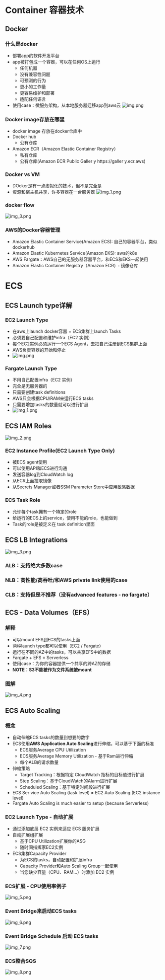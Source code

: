 # Container 容器技术
## Docker
### 什么是docker
- 部署app的软件开发平台
- app被打包成一个容器，可以在任何OS上运行
  - 任何机器
  - 没有兼容性问题
  - 可预测的行为
  - 更小的工作量
  - 更容易维护和部署
  - 适配任何语言
- 使用case：微服务架构，从本地服务器迁移app到aws云
![img.png](container/img.png)

### Docker image存放在哪里
- docker image 存放在docker仓库中
- Docker hub
  - 公有仓库
- Amazon ECR（Amazon Elastic Container Registry）
  - 私有仓库
  - 公有仓库(Amazon ECR Public Galler y https://galler y.ecr.aws)

### Docker vs VM
- DOcker是有一点虚拟化的技术，但不是完全是
- 资源和宿主机共享，许多容器在一台服务器
![img_1.png](container/img_1.png)

### docker flow
![img_3.png](container/img_3.png)

### AWS的Docker容器管理
- Amazon Elastic Container Service(Amazon ECS): 自己的容器平台，类似dockerhub
- Amazon Elastic Kubernetes Service(Amazon EKS): aws的k8s
- AWS Fargate：AWS自己的无服务器容器平台，和ECS和EKS一起使用
- Amazon Elastic Container Registry（Amazon ECR）: 镜像仓库

# ECS
## ECS Launch type详解
### EC2 Launch Type
- 在aws上launch docker容器 = ECS集群上launch Tasks
- 必须要自己配置和维护infra（EC2 实例）
- 每个EC2实例必须运行一个ECS Agent，去把自己注册到ECS集群上面
- AWS负责容器的开始和停止
- ![img.png](img.png)

### Fargate Launch Type
- 不用自己配置infra（EC2 实例）
- 完全是无服务器的
- 只需要创建task definitions
- AWS只会根据CPU/RAM来运行ECS tasks
- 只需要增加tasks的数量就可以进行扩展
- ![img_1.png](img_1.png)

## ECS IAM Roles
![img_2.png](img_2.png)

### EC2 Instance Profile(EC2 Launch Type Only)
- 被ECS agent使用
- 可以使用API和ECS进行沟通
- 发送容器log到CloudWatch log
- 从ECR上面拉取镜像
- 从Secrets Manager或者SSM Parameter Store中应用敏感数据

### ECS Task Role
- 允许每个task拥有一个特定的role
- 给运行的ECS上的service，使用不能的role，也能做到
- Task的role是被定义在 task definition里面

## ECS LB Integrations
![img_3.png](img_3.png)
### ALB：支持绝大多数case
### NLB：高性能/高吞吐/和AWS private link使用的case
### CLB：支持但是不推荐（没有advanced features - no fargate）

## ECS - Data Volumes（EFS）
### 解释
- 可以mount EFS到ECS的tasks上面
- 两种launch type都可以使用（EC2 / Fargate）
- 运行在不同的AZ中的tasks，可以共享EFS中的数据
- Fargate + EFS = Serverless
- 使用case：为你的容器提供一个共享的跨AZ的存储
- **NOTE：S3不能被作为文件系统被mount**

### 图解
![img_4.png](img_4.png)


## ECS Auto Scaling
### 概念
- 自动伸缩ECS tasks的数量到想要的数字
- ECS使用**AWS Application Auto Scaling**进行伸缩，可以基于下面的标准
  - ECS服务Average CPU Utilization
  - ECS服务Average Memory Utilization - 基于Ram进行伸缩
  - 每个ALB的请求数量
- 伸缩策略
  - Target Tracking：根据特定 CloudWatch 指标的目标值进行扩展
  - Step Scaling：基于CloudWatch的Alarm进行扩展
  - Scheduled Scaling：基于特定时间段进行扩展
- ECS Ser vice Auto Scaling (task level) ≠ EC2 Auto Scaling (EC2 instance level)
- Fargate Auto Scaling is much easier to setup (because Serverless)

### EC2 Launch Type - 自动扩展
- 通过添加底层 EC2 实例来适应 ECS 服务扩展
- 自动扩展组扩展
  - 基于CPU Utilization扩展你的ASG
  - 随时间指挥家EC2实例
- ECS集群Capacity Provider
  - 为ECS的tasks，自动配置和扩展infra
  - Capacity Provider和Auto Scaling Group一起使用
  - 当您缺少容量（CPU、RAM...）时添加 EC2 实例

### ECS扩展  - CPU使用率例子
![img_5.png](img_5.png)

### Event Bridge来启动ECS tasks
![img_6.png](img_6.png)

### Event Bridge Schedule 启动 ECS tasks
![img_7.png](img_7.png)

### ECS整合SQS
![img_8.png](img_8.png)
